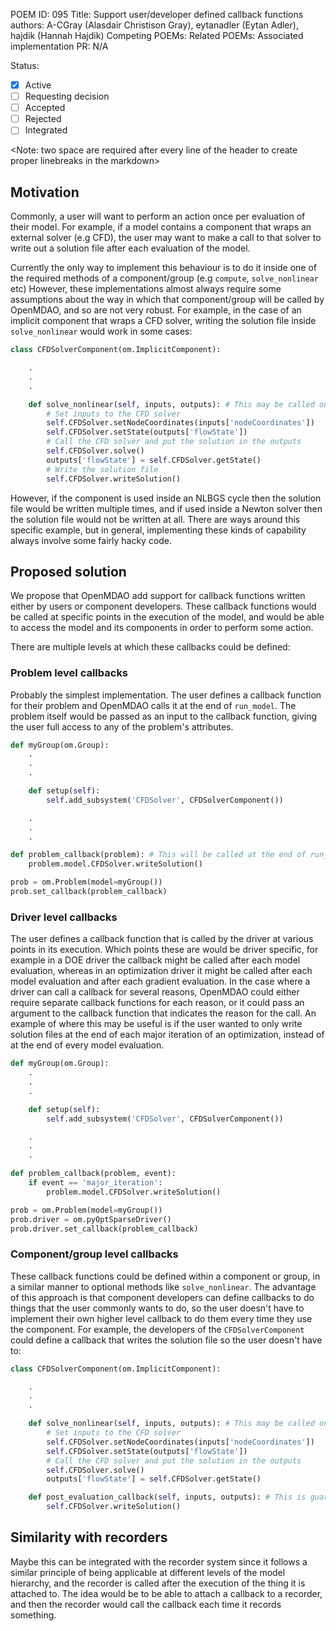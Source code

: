 POEM ID: 095
Title: Support user/developer defined callback functions
authors: A-CGray (Alasdair Christison Gray), eytanadler (Eytan Adler), hajdik (Hannah Hajdik)
Competing POEMs:
Related POEMs:
Associated implementation PR: N/A

Status:

- [x] Active
- [ ] Requesting decision
- [ ] Accepted
- [ ] Rejected
- [ ] Integrated

<Note: two space are required after every line of the header to create proper linebreaks in the markdown>


## Motivation

Commonly, a user will want to perform an action once per evaluation of their model.
For example, if a model contains a component that wraps an external solver (e.g CFD), the user may want to make a call to that solver to write out a solution file after each evaluation of the model.

Currently the only way to implement this behaviour is to do it inside one of the required methods of a component/group (e.g `compute`, `solve_nonlinear` etc)
However, these implementations almost always require some assumptions about the way in which that component/group will be called by OpenMDAO, and so are not very robust.
For example, in the case of an implicit component that wraps a CFD solver, writing the solution file inside `solve_nonlinear` would work in some cases:

```python
class CFDSolverComponent(om.ImplicitComponent):

    .
    .
    .

    def solve_nonlinear(self, inputs, outputs): # This may be called once, none, or multiple times per model evaluation
        # Set inputs to the CFD solver
        self.CFDSolver.setNodeCoordinates(inputs['nodeCoordinates'])
        self.CFDSolver.setState(outputs['flowState'])
        # Call the CFD solver and put the solution in the outputs
        self.CFDSolver.solve()
        outputs['flowState'] = self.CFDSolver.getState()
        # Write the solution file
        self.CFDSolver.writeSolution()
```

However, if the component is used inside an NLBGS cycle then the solution file would be written multiple times, and if used inside a Newton solver then the solution file would not be written at all.
There are ways around this specific example, but in general, implementing these kinds of capability always involve some fairly hacky code.

## Proposed solution

We propose that OpenMDAO add support for callback functions written either by users or component developers.
These callback functions would be called at specific points in the execution of the model, and would be able to access the model and its components in order to perform some action.

There are multiple levels at which these callbacks could be defined:

### Problem level callbacks

Probably the simplest implementation. The user defines a callback function for their problem and OpenMDAO calls it at the end of `run_model`.
The problem itself would be passed as an input to the callback function, giving the user full access to any of the problem's attributes.

```python
def myGroup(om.Group):
    .
    .
    .

    def setup(self):
        self.add_subsystem('CFDSolver', CFDSolverComponent())

    .
    .
    .

def problem_callback(problem): # This will be called at the end of run_model
    problem.model.CFDSolver.writeSolution()

prob = om.Problem(model=myGroup())
prob.set_callback(problem_callback)
```

### Driver level callbacks

The user defines a callback function that is called by the driver at various points in its execution.
Which points these are would be driver specific, for example in a DOE driver the callback might be called after each model evaluation, whereas in an optimization driver it might be called after each model evaluation and after each gradient evaluation.
In the case where a driver can call a callback for several reasons, OpenMDAO could either require separate callback functions for each reason, or it could pass an argument to the callback function that indicates the reason for the call.
An example of where this may be useful is if the user wanted to only write solution files at the end of each major iteration of an optimization, instead of at the end of every model evaluation.

```python
def myGroup(om.Group):
    .
    .
    .

    def setup(self):
        self.add_subsystem('CFDSolver', CFDSolverComponent())

    .
    .
    .

def problem_callback(problem, event):
    if event == 'major_iteration':
        problem.model.CFDSolver.writeSolution()

prob = om.Problem(model=myGroup())
prob.driver = om.pyOptSparseDriver()
prob.driver.set_callback(problem_callback)
```

### Component/group level callbacks

These callback functions could be defined within a component or group, in a similar manner to optional methods like `solve_nonlinear`.
The advantage of this approach is that component developers can define callbacks to do things that the user commonly wants to do, so the user doesn't have to implement their own higher level callback to do them every time they use the component.
For example, the developers of the `CFDSolverComponent` could define a callback that writes the solution file so the user doesn't have to:

```python
class CFDSolverComponent(om.ImplicitComponent):

    .
    .
    .

    def solve_nonlinear(self, inputs, outputs): # This may be called once, none, or multiple times per model evaluation
        # Set inputs to the CFD solver
        self.CFDSolver.setNodeCoordinates(inputs['nodeCoordinates'])
        self.CFDSolver.setState(outputs['flowState'])
        # Call the CFD solver and put the solution in the outputs
        self.CFDSolver.solve()
        outputs['flowState'] = self.CFDSolver.getState()

    def post_evaluation_callback(self, inputs, outputs): # This is guaranteed to be called at the end of each model evaluation
        self.CFDSolver.writeSolution()
```

## Similarity with recorders

Maybe this can be integrated with the recorder system since it follows a similar principle of being applicable at different levels of the model hierarchy, and the recorder is called after the execution of the thing it is attached to.
The idea would be to be able to attach a callback to a recorder, and then the recorder would call the callback each time it records something.
